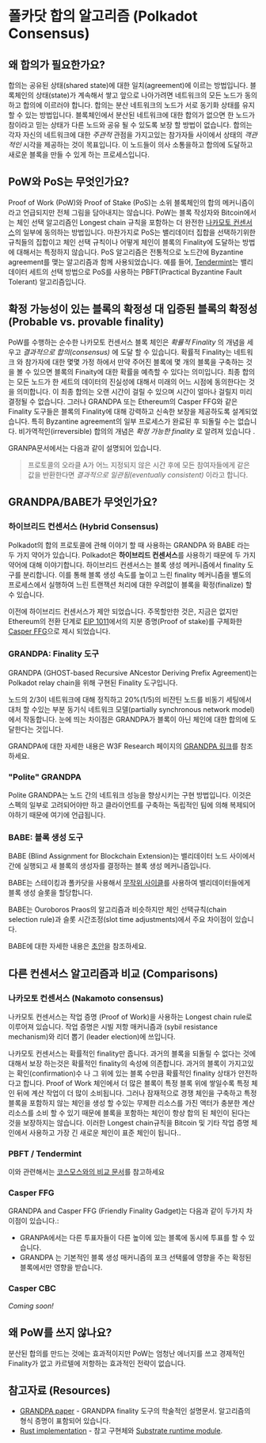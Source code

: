 # 폴카닷 합의 알고리즘 (Polkadot Consensus)

## 왜 합의가 필요한가요?

합의는 공유된 상태(shared state)에 대한 일치(agreement)에 이르는 방법입니다. 블록체인의 상태(state)가 계속해서 쌓고 앞으로 나아가려면 네트워크의 모든 노드가 동의하고 합의에 이르러야 합니다. 합의는 분산 네트워크의 노드가 서로 동기화 상태를 유지할 수 있는 방법입니다. 블록체인에서 분산된 네트워크에 대한 합의가 없으면 한 노드가 참이라고 믿는 상태가 다른 노드와 공유 될 수 있도록 보장 할 방법이 없습니다. 합의는 각자 자신의 네트워크에 대한 _주관적_ 관점을 가지고있는 참가자들 사이에서 상태의 _객관적인_ 시각을 제공하는 것이 목표입니다. 이 노드들이 의사 소통을하고 합의에 도달하고 새로운 블록을 만들 수 있게 하는 프로세스입니다.

## PoW와 PoS는 무엇인가요?

Proof of Work (PoW)와 Proof of Stake (PoS)는 소위 블록체인의 합의 메커니즘이라고 언급되지만 전체 그림을 담아내지는 않습니다. PoW는 블록 작성자와 Bitcoin에서는 체인 선택 알고리즘인 Longest chain 규칙을 포함하는 더 완전한 [나카모토 컨센서스](#nakamoto-consensus)의 일부에 동의하는 방법입니다. 마찬가지로 PoS는 밸리데이터 집합을 선택하기위한 규칙들의 집합이고 체인 선택 규칙이나 어떻게 체인이 블록의 Finality에 도달하는 방법에 대해서는 특정하지 않습니다. PoS 알고리즘은 전통적으로 노드간에 Byzantine agreement를 맺는 알고리즘과 함께 사용되었습니다. 예를 들어, [Tendermint](./comparisons/cosmos.md)는 밸리데이터 세트의 선택 방법으로 PoS를 사용하는 PBFT(Practical Byzantine Fault Tolerant) 알고리즘입니다.

## 확정 가능성이 있는 블록의 확정성 대 입증된 블록의 확정성 (Probable vs. provable finality)

PoW를 수행하는 순수한 나카모토 컨센서스 블록 체인은 _확률적 Finality_ 의 개념을 세우고 _결과적으로 합의(consensus)_ 에 도달 할 수 있습니다. 확률적 Finality는 네트워크 와 참가자에 대한 몇몇 가정 하에서 만약 주어진 블록에 몇 개의 블록을 구축하는 것을 볼 수 있으면 블록의 Finaity에 대한 확률을 예측할 수 있다는 의미입니다. 최종 합의는 모든 노드가 한 세트의 데이터의 진실성에 대해서 미래의 어느 시점에 동의한다는 것을 의미합니다. 이 최종 합의는 오랜 시간이 걸릴 수 있으며 시간이 얼마나 걸릴지 미리 결정될 수 없습니다. 그러나 GRANDPA 또는 Ethereum의 Casper FFG와 같은 Finality 도구들은 블록의 Finality에 대해 강력하고 신속한 보장을 제공하도록 설계되었습니다. 특히 Byzantine agreement의 일부 프로세스가 완료된 후 되돌릴 수는 없습니다. 비가역적인(irreversible) 합의의 개념은 _확정 가능한 finality_ 로 알려져 있습니다 .

GRANPA문서에서는 다음과 같이 설명되어 있습니다.

> 프로토콜의 오라클 A가 어느 지정되지 않은 시간 후에 모든 참여자들에게 같은 값을 반환한다면 _결과적으로 일관됨(eventually consistent)_ 이라고 합니다.

## GRANDPA/BABE가 무엇인가요?

### 하이브리드 컨센서스 (Hybrid Consensus)

Polkadot의 합의 프로토콜에 관해 이야기 할 때 사용하는 GRANDPA 와 BABE 라는 두 가지 약어가 있습니다. Polkadot은 **하이브리드 컨센서스**를 사용하기 때문에 두 가지 약어에 대해 이야기합니다. 하이브리드 컨센서스는 블록 생성 메커니즘에서 finality 도구를 분리합니다. 이를 통해 블록 생성 속도를 높이고 느린 finality 메커니즘을 별도의 프로세스에서 실행하여 느린 트랜잭션 처리에 대한 우려앖이 블록을 확정(finalize) 할 수 있습니다.

이전에 하이브리드 컨센서스가 제안 되었습니다. 주목할만한 것은, 지금은 없지만 Ethereum의 전환 단계로 [EIP 1011](http://eips.ethereum.org/EIPS/eip-1011)에서의 지분 증명(Proof of stake)를 구체화한 [Casper FFG](#casper-ffg)으로 제시 되었습니다.

### GRANDPA: Finality 도구

GRANDPA (GHOST-based Recursive ANcestor Deriving Prefix Agreement)는 Polkadot relay chain을 위해 구현된 Finality 도구입니다.

노드의 2/3이 네트워크에 대해 정직하고 20%(1/5)의 비잔틴 노드를 비동기 세팅에서 대처 할 수있는 부분 동기식 네트워크 모델(partially synchronous network model)에서 작동합니다.
눈에 띄는 차이점은 GRANDPA가 블록이 아닌 체인에 대한 합의에 도달한다는 것입니다.

GRANDPA에 대한 자세한 내용은 W3F Research 페이지의 [GRANDPA 링크](http://research.web3.foundation/en/latest/polkadot/GRANDPA/)를 참조하세요.

### "Polite" GRANDPA

Polite GRANDPA는 노드 간의 네트워크 성능을 향상시키는 구현 방법입니다. 이것은 스펙의 일부로 고려되어야만 하고 클라이언트를 구축하는 독립적인 팀에 의해 복제되어야하기 때문에 여기에 언급됩니다.

### BABE: 블록 생성 도구

BABE (Blind Assignment for Blockchain Extension)는 밸리데이터 노드 사이에서 간에 실행되고 새 블록의 생성자를 결정하는 블록 생성 메커니즘입니다.

BABE는 스테이킹과 폴카닷을 사용해서 [무작위 사이클](./randomness.md)를 사용하여 밸리데이터들에게 블록 생성 슬롯을 할당합니다.

BABE는 Ouroboros Praos의 알고리즘과 비슷하지만 체인 선택규칙(chain selection rule)과 슬롯 시간조정(slot time adjustments)에서 주요 차이점이 있습니다.

BABE에 대한 자세한 내용은 [초안](http://research.web3.foundation/en/latest/polkadot/BABE/Babe/)을 참조하세요.

## 다른 컨센서스 알고리즘과 비교 (Comparisons)

### 나카모토 컨센서스 (Nakamoto consensus)

나카모토 컨센서스는 작업 증명 (Proof of Work)을 사용하는 Longest chain rule로 이루어져 있습니다. 작업 증명은 시빌 저항 매커니즘과 (sybil resistance mechanism)와 리더 뽑기 (leader election)에 쓰입니다.

나카모토 컨센서스는 확률적인 finality만 줍니다. 과거의 블록을 되돌릴 수 없다는 것에 대해서 보장 하는것은 확률적인 finality의 속성에 의존합니다. 과거의 블록이 가지고있는 확인(confirmation)수 나 그 위에 있는 블록 수만큼 확률적인 finality 상태가 안전하다고 합니다. Proof of Work 체인에서 더 많은 블록이 특정 블록 위에 쌓일수록 특정 체인 뒤에 계산 작업이 더 많이 소비됩니다. 그러나 잠재적으로 경쟁 체인을 구축하고 특정 블록을 포함하지 않는 체인을 생성 할 수있는 무제한 리소스를 가진 액터가 충분한 계산 리소스를 소비 할 수 있기 때문에 블록을 포함하는 체인이 항상 합의 된 체인이 된다는 것을 보장하지는 않습니다. 이러한 Longest chain규칙을 Bitcoin 및 기타 작업 증명 체인에서 사용하고 가장 긴 새로운 체인이 표준 체인이 됩니다..

### PBFT / Tendermint

이와 관련해서는 [코스모스와의 비교 문서](./comparisons/cosmos.md#consensus)를 참고하세요

<!-- ### HoneyBadgerBFT -->

### Casper FFG

GRANDPA and Casper FFG (Friendly Finality Gadget)는 다음과 같이 두가지 차이점이 있습니다.:

 - GRANPA에서는 다른 투표자들이 다른 높이에 있는 블록에 동시에 투표를 할 수 있습니다.
 - GRANDPA 는 기본적인 블록 생성 매커니즘의 포크 선택룰에 영향을 주는 확정된 블록에서만 영향을 받습니다.

### Casper CBC

_Coming soon!_

<!-- ### Avalanche -->

## 왜 PoW를 쓰지 않나요?

분산된 합의를 만드는 것에는 효과적이지만 PoW는 엄청난 에너지를 쓰고 경제적인 Finality가 없고 카르텔에 저항하는 효과적인 전략이 없습니다.

## 참고자료 (Resources)

- [GRANDPA paper](https://github.com/w3f/consensus/blob/master/pdf/grandpa.pdf) - GRANDPA finality 도구의 학술적인 설명문서. 알고리즘의 형식 증명이 표함되어 있습니다.
- [Rust implementation](https://github.com/paritytech/finality-grandpa) - 참고 구현체와 [Substrate runtime module](https://github.com/paritytech/substrate/blob/master/srml/grandpa/src/lib.rs).

<!-- ## Consensus in Polkadot

### Block Production

### Finality Gadget

### NPoS -->
